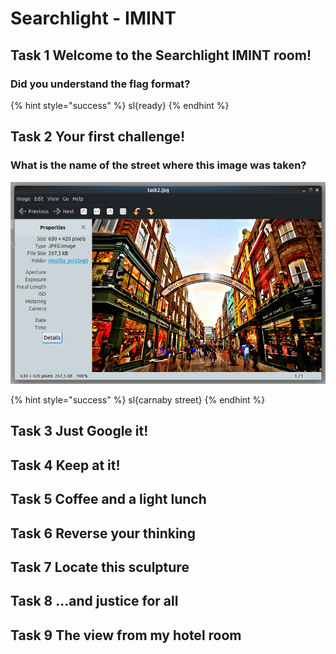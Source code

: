 # Searchlight - IMINT

## Task 1 Welcome to the Searchlight IMINT room!

### Did you understand the flag format?

{% hint style="success" %}
sl{ready}
{% endhint %}

## Task 2 Your first challenge!

### What is the name of the street where this image was taken?

![](../.gitbook/assets/image%20%28199%29.png)

{% hint style="success" %}
sl{carnaby street}
{% endhint %}

## Task 3 Just Google it!

## Task 4 Keep at it!

## Task 5 Coffee and a light lunch

## Task 6 Reverse your thinking

## Task 7 Locate this sculpture

## Task 8 ...and justice for all

## Task 9 The view from my hotel room

